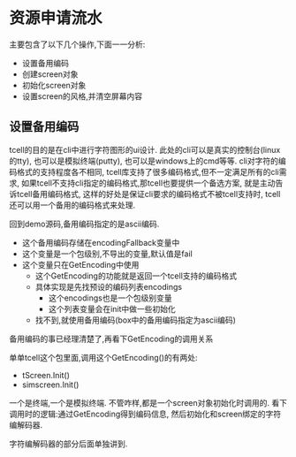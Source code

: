 # 资源申请流水

主要包含了以下几个操作,下面一一分析:

- 设置备用编码
- 创建screen对象
- 初始化screen对象
- 设置screen的风格,并清空屏幕内容

## 设置备用编码

tcell的目的是在cli中进行字符图形的ui设计.
此处的cli可以是真实的控制台(linux的tty),
也可以是模拟终端(putty),
也可以是windows上的cmd等等.
cli对字符的编码格式的支持程度各不相同,
tcell库支持了很多编码格式,但不一定满足所有的cli需求,
如果tcell不支持cli指定的编码格式,那tcell也要提供一个备选方案,
就是主动告诉tcell备用编码格式,
这样的好处是保证cli要求的编码格式不被tcell支持时,
tcell还可以用一个备用的编码格式来处理.

回到demo源码,备用编码指定的是ascii编码.

- 这个备用编码存储在encodingFallback变量中
- 这个变量是一个包级别,不导出的变量,默认值是fail
- 这个变量只在GetEncoding中使用
  - 这个GetEncoding的功能就是返回一个tcell支持的编码格式
  - 具体实现是先找预设的编码列表encodings
    - 这个encodings也是一个包级别变量
    - 这个列表变量会在init中做一些初始化
  - 找不到,就使用备用编码(box中的备用编码指定为ascii编码)

备用编码的事已经理清楚了,再看下GetEncoding的调用关系

单单tcell这个包里面,调用这个GetEncoding()的有两处:

- tScreen.Init()
- simscreen.Init()

一个是终端,一个是模拟终端.
不管咋样,都是一个screen对象初始化时调用的.
看下调用时的逻辑:通过GetEncoding得到编码信息,
然后初始化和screen绑定的字符编解码器.

字符编解码器的部分后面单独讲到.

